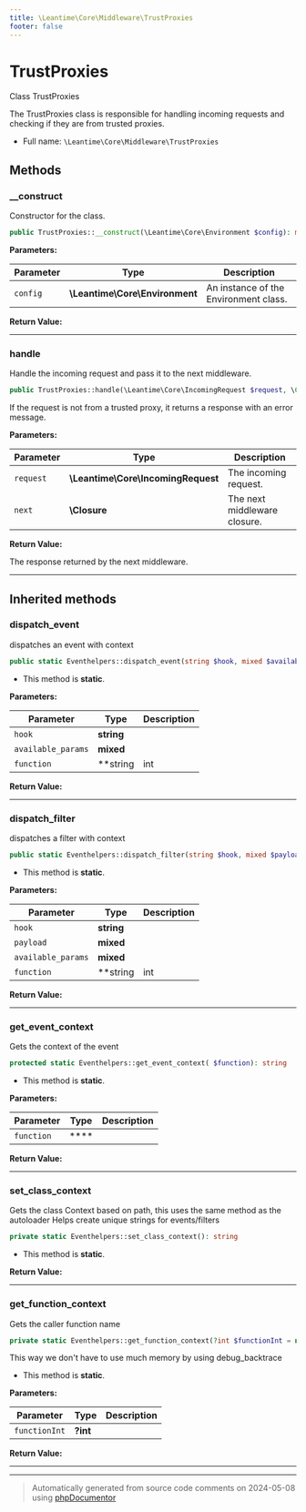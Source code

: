 ```yaml
---
title: \Leantime\Core\Middleware\TrustProxies
footer: false
---
```


# TrustProxies

Class TrustProxies

The TrustProxies class is responsible for handling incoming requests and checking if they are from trusted proxies.

* Full name: `\Leantime\Core\Middleware\TrustProxies`



## Methods

### __construct

Constructor for the class.

```php
public TrustProxies::__construct(\Leantime\Core\Environment $config): mixed
```








**Parameters:**

| Parameter | Type | Description |
|-----------|------|-------------|
| `config` | **\Leantime\Core\Environment** | An instance of the Environment class. |


**Return Value:**





---
### handle

Handle the incoming request and pass it to the next middleware.

```php
public TrustProxies::handle(\Leantime\Core\IncomingRequest $request, \Closure $next): \Symfony\Component\HttpFoundation\Response
```

If the request is not from a trusted proxy, it returns a response with an error message.






**Parameters:**

| Parameter | Type | Description |
|-----------|------|-------------|
| `request` | **\Leantime\Core\IncomingRequest** | The incoming request. |
| `next` | **\Closure** | The next middleware closure. |


**Return Value:**

The response returned by the next middleware.



---


## Inherited methods

### dispatch_event

dispatches an event with context

```php
public static Eventhelpers::dispatch_event(string $hook, mixed $available_params = [], string|int|null $function = null): void
```



* This method is **static**.




**Parameters:**

| Parameter | Type | Description |
|-----------|------|-------------|
| `hook` | **string** |  |
| `available_params` | **mixed** |  |
| `function` | **string|int|null** |  |


**Return Value:**





---
### dispatch_filter

dispatches a filter with context

```php
public static Eventhelpers::dispatch_filter(string $hook, mixed $payload, mixed $available_params = [], string|int|null $function = null): mixed
```



* This method is **static**.




**Parameters:**

| Parameter | Type | Description |
|-----------|------|-------------|
| `hook` | **string** |  |
| `payload` | **mixed** |  |
| `available_params` | **mixed** |  |
| `function` | **string|int|null** |  |


**Return Value:**





---
### get_event_context

Gets the context of the event

```php
protected static Eventhelpers::get_event_context( $function): string
```



* This method is **static**.




**Parameters:**

| Parameter | Type | Description |
|-----------|------|-------------|
| `function` | **** |  |


**Return Value:**





---
### set_class_context

Gets the class Context based on path, this uses the same method as the autoloader
Helps create unique strings for events/filters

```php
private static Eventhelpers::set_class_context(): string
```



* This method is **static**.





**Return Value:**





---
### get_function_context

Gets the caller function name

```php
private static Eventhelpers::get_function_context(?int $functionInt = null): string
```

This way we don't have to use much memory by using debug_backtrace

* This method is **static**.




**Parameters:**

| Parameter | Type | Description |
|-----------|------|-------------|
| `functionInt` | **?int** |  |


**Return Value:**





---


---
> Automatically generated from source code comments on 2024-05-08 using [phpDocumentor](http://www.phpdoc.org/)
